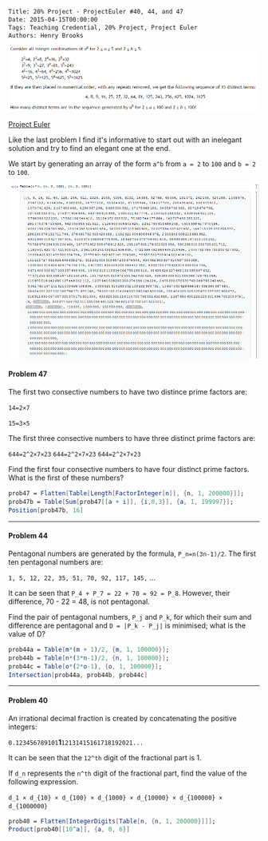     Title: 20% Project - ProjectEuler #40, 44, and 47
    Date: 2015-04-15T00:00:00
    Tags: Teaching Credential, 20% Project, Project Euler
    Authors: Henry Brooks

![1](/img/ProjectEuler29a.png)

<!-- more -->

[Project Euler](https://projecteuler.net/problem=29)

Like the last problem I find it's informative to start out with an inelegant solution and try to find an elegant one at the end.

We start by generating an array of the form `a^b` from `a = 2` to `100` and `b = 2` to `100`.

![2](/img/ProjectEuler29b.png)

#### Problem 47

The first two consective numbers to have two distince prime factors are:

`14=2×7`

`15=3×5`

The first three consective numbers to have three distinct prime factors are:

`644=2^2×7×23`
`644=2^2×7×23`
`644=2^2×7×23`

Find the first four consective numbers to have four distinct prime factors. What is the first of these numbers?

```Mathematica
prob47 = Flatten[Table[Length[FactorInteger[n]], {n, 1, 200000}]];
prob47b = Table[Sum[prob47[[a + i]], {i,0,3}], {a, 1, 199997}];
Position[prob47b, 16]
```

---

#### Problem 44

Pentagonal numbers are generated by the formula, `P_n=n(3n-1)/2`. The first ten pentagonal numbers are:

`1, 5, 12, 22, 35, 51, 70, 92, 117, 145,` ...

It can be seen that `P_4 + P_7 = 22 + 70 = 92 = P_8`. However, their difference, 70 - 22 = 48, is not pentagonal.

Find the pair of pentagonal numbers, `P_j` and `P_k`, for which their sum and difference are pentagonal and `D = |P_k - P_j|` is minimised; what is the value of D?

```Mathematica
prob44a = Table[m*(m + 1)/2, {m, 1, 100000}];
prob44b = Table[n*(3*n-1)/2, {n, 1, 100000}];
prob44c = Table[o*(2*o-1), {o, 1, 100000}];
Intersection[prob44a, prob44b, prob44c]
```

---

#### Problem 40

An irrational decimal fraction is created by concatenating the positive integers:

`0.123456789101`**1**`12131415161718192021...`

It can be seen that the `12^th` digit of the fractional part is 1.

If `d_n` represents the `n^th` digit of the fractional part, find the value of the following expression.

`d_1 × d_{10} × d_{100} × d_{1000} × d_{10000} × d_{100000} × d_{1000000}`

```Mathematica
prob40 = Flatten[IntegerDigits[Table[n, {n, 1, 200000}]]];
Product[prob40[[10^a]], {a, 0, 6}]
```
